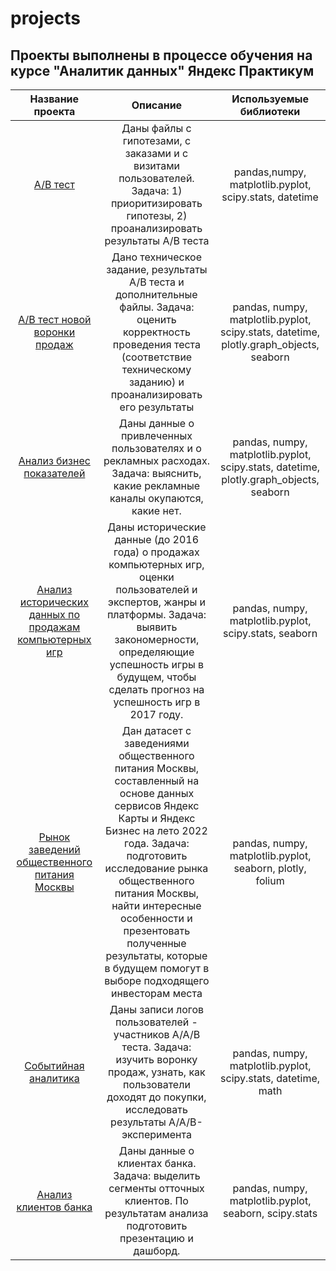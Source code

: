 # projects
## Проекты выполнены в процессе обучения на курсе "Аналитик данных" Яндекс Практикум
| Название проекта      | Описание               | Используемые библиотеки     |
| :-------------------: | :--------------------: |:--------------------------:|
| [А/В тест](https://github.com/MargaritkaT/projects/tree/main/a_b_test) |Даны файлы с гипотезами, с заказами и с визитами пользователей. Задача: 1) приоритизировать гипотезы, 2) проанализировать результаты А/В теста  | pandas,numpy, matplotlib.pyplot, scipy.stats, datetime |
| [А/В тест новой воронки продаж](https://github.com/MargaritkaT/projects/tree/main/a_b_test_sales_funnel) | Дано техническое задание, результаты А/В теста и дополнительные файлы. Задача: оценить корректность проведения теста (соответствие техническому заданию) и проанализировать его результаты | pandas, numpy, matplotlib.pyplot, scipy.stats, datetime, plotly.graph_objects, seaborn|
| [Анализ бизнес показателей](https://github.com/MargaritkaT/projects/tree/main/a_b_test_sales_funnel) | Даны данные о привлеченных пользователях и о рекламных расходах. Задача: выяснить, какие рекламные каналы окупаются, какие нет.| pandas, numpy, matplotlib.pyplot, scipy.stats, datetime, plotly.graph_objects, seaborn|
| [Анализ исторических данных по продажам компьютерных игр](https://github.com/MargaritkaT/projects/tree/main/game_sales_analytic) | Даны исторические данные (до 2016 года) о продажах компьютерных игр, оценки пользователей и экспертов, жанры и платформы. Задача: выявить закономерности, определяющие успешность игры в будущем, чтобы сделать прогноз на успешность игр в 2017 году. | pandas, numpy, matplotlib.pyplot, scipy.stats, seaborn|
| [Рынок заведений общественного питания Москвы](https://github.com/MargaritkaT/projects/tree/main/public_catering) | Дан датасет с заведениями общественного питания Москвы, составленный на основе данных сервисов Яндекс Карты и Яндекс Бизнес на лето 2022 года. Задача: подготовить исследование рынка общественного питания Москвы, найти интересные особенности и презентовать полученные результаты, которые в будущем помогут в выборе подходящего инвесторам места| pandas, numpy, matplotlib.pyplot, seaborn, plotly, folium|
| [Событийная аналитика](https://github.com/MargaritkaT/projects/tree/main/event_analytic) | Даны записи логов пользователей - участников А/А/В теста. Задача: изучить воронку продаж, узнать, как пользователи доходят до покупки, исследовать результаты A/A/B-эксперимента| pandas, numpy, matplotlib.pyplot, scipy.stats, datetime, math|
| [Анализ клиентов банка](https://github.com/MargaritkaT/projects/tree/main/churn_bancs_clients) | Даны данные о клиентах банка. Задача: выделить сегменты отточных клиентов. По результатам анализа подготовить презентацию и дашборд.| pandas, numpy, matplotlib.pyplot, seaborn, scipy.stats|
